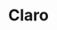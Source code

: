 ---
title: "Claro"
url: /santo-domingo/claro-avenida-coronel-juan-maria-lora-fernandez-2/
shop: teléfono móvil
---